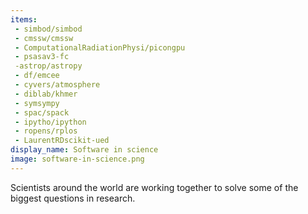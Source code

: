 ```yaml
---
items:
 - simbod/simbod
 - cmssw/cmssw
 - ComputationalRadiationPhysi/picongpu
 - psasav3-fc
 -astrop/astropy
 - df/emcee
 - cyvers/atmosphere
 - diblab/khmer
 - symsympy
 - spac/spack
 - ipytho/ipython
 - ropens/rplos
 - LaurentRDscikit-ued
display_name: Software in science
image: software-in-science.png
---
```

Scientists around the world are working together to solve some of the biggest questions in research.
